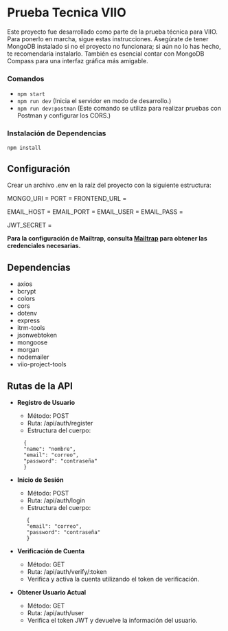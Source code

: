 # Prueba Tecnica VIIO

Este proyecto fue desarrollado como parte de la prueba técnica para VIIO.
 Para ponerlo en marcha, sigue estas instrucciones.
 Asegúrate de tener MongoDB instalado si no el proyecto no funcionara; si aún no lo has hecho, te recomendaría instalarlo. 
 También es esencial contar con MongoDB Compass para una interfaz gráfica más amigable.


### Comandos
- `npm start`
- `npm run dev` (Inicia el servidor en modo de desarrollo.)
- `npm run dev:postman` (Este comando se utiliza para realizar pruebas con Postman y configurar los CORS.)


### Instalación de Dependencias

`npm install`


## Configuración

Crear un archivo .env en la raíz del proyecto con la siguiente estructura:


MONGO_URI = 
PORT = 
FRONTEND_URL = 

EMAIL_HOST = 
EMAIL_PORT = 
EMAIL_USER = 
EMAIL_PASS = 

JWT_SECRET = 

**Para la configuración de Mailtrap, consulta [Mailtrap](https://mailtrap.io/home) para obtener las credenciales necesarias.**

## Dependencias

- axios
- bcrypt
- colors
- cors
- dotenv
- express
- itrm-tools
- jsonwebtoken
- mongoose
- morgan
- nodemailer
- viio-project-tools


## Rutas de la API

- **Registro de Usuario**

  - Método: POST
  - Ruta: /api/auth/register
  - Estructura del cuerpo:

   ```
     {
     "name": "nombre",
     "email": "correo",
     "password": "contraseña"
     }
- **Inicio de Sesión**

   - Método: POST
   - Ruta: /api/auth/login
   - Estructura del cuerpo:

  ```
     {
     "email": "correo",
     "password": "contraseña"
     }
- **Verificación de Cuenta**

   - Método: GET
   - Ruta: /api/auth/verify/:token
   - Verifica y activa la cuenta utilizando el token de verificación.



- **Obtener Usuario Actual**

   - Método: GET
   - Ruta: /api/auth/user
   - Verifica el token JWT y devuelve la información del usuario.
